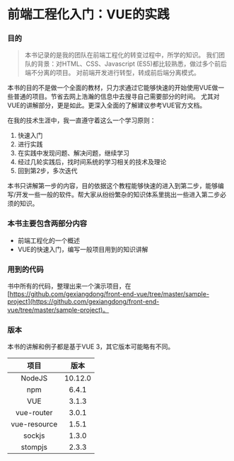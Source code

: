 # 前端工程化入门：VUE的实践


### 目的

> 本书记录的是我的团队在前端工程化的转变过程中，所学的知识。
> 我们团队的背景：对HTML、CSS、Javascript (ES5)都比较熟悉，做过多个前后端不分离的项目。
> 对前端开发进行转型，转成前后端分离模式。

本书的目的不是做一个全面的教材，只力求通过它能够快速的开始使用VUE做一些普通的项目。节省去网上浩瀚的信息中去搜寻自己需要部分的时间。
尤其对VUE的讲解部分，更是如此。更深入全面的了解建议参考VUE官方文档。

在我的技术生涯中，我一直遵守着这么一个学习原则： 

1. 快速入门
2. 进行实践
3. 在实践中发现问题、解决问题，继续学习
4. 经过几轮实践后，找时间系统的学习相关的技术及理论
5. 回到第2步，多次迭代

本书只讲解第一步的内容，目的依据这个教程能够快速的进入到第二步，能够编写/开发一些一般的软件。帮大家从纷纷繁杂的知识体系里挑出一些进入第二步必须的知识。


### 本书主要包含两部分内容

* 前端工程化的一个概述
* VUE的快速入门，编写一般项目用到的知识讲解


### 用到的代码

书中所有的代码，整理出来一个演示项目，在[https://github.com/gexiangdong/front-end-vue/tree/master/sample-project](https://github.com/gexiangdong/front-end-vue/tree/master/sample-project)。

### 版本

本书的讲解和例子都是基于VUE 3，其它版本可能略有不同。

| 项目 | 版本 |
|:------------:|:---------:|
| NodeJS       | 10.12.0 |
| npm          | 6.4.1 |
| VUE          | 3.1.3 |
| vue-router   | 3.0.1 |
| vue-resource | 1.5.1 |
| sockjs       | 1.3.0 |
| stompjs      | 2.3.3 |
